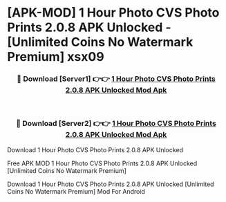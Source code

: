 # [APK-MOD] 1 Hour Photo  CVS Photo Prints 2.0.8 APK Unlocked - [Unlimited Coins No Watermark Premium] xsx09



<div align="center">
<h3>🔴 Download [Server1] 👉👉 <a href="https://momento.my/?title=1_Hour_Photo__CVS_Photo_Prints_2.0.8_APK_Unlocked">1 Hour Photo  CVS Photo Prints 2.0.8 APK Unlocked Mod Apk</a></h3><br>

<h3>🔴 Download [Server2] 👉👉 <a href="https://momento.my/?title=1_Hour_Photo__CVS_Photo_Prints_2.0.8_APK_Unlocked">1 Hour Photo  CVS Photo Prints 2.0.8 APK Unlocked Mod Apk</a></h3>
</div>



Download 1 Hour Photo  CVS Photo Prints 2.0.8 APK Unlocked 

Free APK MOD 1 Hour Photo  CVS Photo Prints 2.0.8 APK Unlocked [Unlimited Coins No Watermark Premium]

Download 1 Hour Photo  CVS Photo Prints 2.0.8 APK Unlocked [Unlimited Coins No Watermark Premium] Mod For Android
